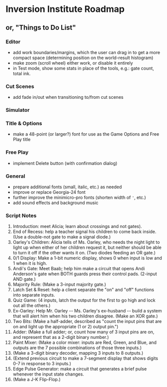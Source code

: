 # Inversion Institute Roadmap
## or, "Things to Do List"

### Editor
- add work boundaries/margins, which the user can drag in to get a more compact space (determining position on the world-result histogram)
- make zoom (scroll wheel) either work, or disable it entirely
- in Test mode, show some stats in place of the tools, e.g.: gate count, total ink.

### Cut Scenes
- add fade in/out when transitioning to/from cut scenes

### Simulator

### Title & Options
- make a 48-point (or larger?) font for use as the Game Options and Free Play title

### Free Play
- implement Delete button (with confirmation dialog)

### General
- prepare additional fonts (small, italic, etc.) as needed
- improve or replace Georgia-24 font
- further improve the minimicro-pro fonts (shorten width of `'`, etc.)
- add sound effects and background music

### Script Notes
1. Introduction: meet Alicia; learn about crossings and not gates).
1. End of Recess: help a teacher signal his children to come back inside.  (Use a double-not gate to make a signal diode.)
1. Oarley's Children: Alicia tells of Ms. Oarley, who needs the night light to light up when either of her children request it, but neither should be able to turn it off if the other wants it on. (Two diodes feeding an OR gate.)
1. 0/1 Display: Make a 1-bit numeric display, shows 0 when input is low and 1 when it is high.
1. Andi's Gate: Meet Baab; help him make a circuit that opens Andi Anderson's gate when BOTH guards press their control pads. (2-input AND gate.)
1. Majority Rule: (Make a 3-input majority gate.)
1. Latch Set & Reset: help a client separate the "on" and "off" functions into separate inputs.
1. Quiz Game: (4 inputs, latch the output for the first to go high and lock out all the others.)
1. Ex-Oarley: Help Mr. Oarley -- Ms. Oarley's ex-husband -- build a system that will alert him when his two children disagree. (Make an XOR gate.)
1. Two Bits: (Make a half-adder, described as "count the input pins that are on and light up the appropriate (1 or 2) output pin.")
1. Adder: (Make a full adder; or, count how many of 3 input pins are on, and represent that as a 2-digit binary number.)
1. Paint Mixer: (Make a color mixer: inputs are Red, Green, and Blue, and outputs are the 7 possible combinations of those three inputs.)
1. (Make a 3-digit binary decoder, mapping 3 inputs to 8 outputs.)
1. (Extend previous circuit to make a 7-segment display that shows digits 0-7 in response to 3 inputs.)
1. Edge Pulse Generator: make a circuit that generates a brief pulse whenever the input state changes.
1. (Make a J-K Flip-Flop.)
